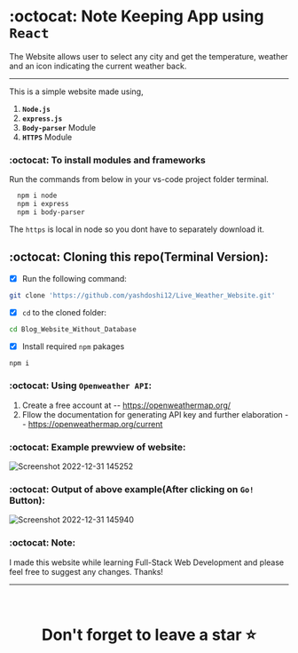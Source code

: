 # :octocat: Note Keeping App using `React`

The Website allows user to select any city and get the temperature, weather and an icon indicating the current weather back.

<hr />

This is a simple website made using,

1. <b>`Node.js`</b> 
2. <b>`express.js`</b>
3. <b>`Body-parser`</b> Module
4. <b>`HTTPS`</b> Module


### :octocat: To install modules and frameworks


Run the commands from below in your vs-code project folder terminal.
```bash
  npm i node
  npm i express
  npm i body-parser
```

The `https` is local in node so you dont have to separately download it.

## :octocat: Cloning this repo(Terminal Version):
- [x] Run the following command:
```bash 
git clone 'https://github.com/yashdoshi12/Live_Weather_Website.git' 
```
- [x] `cd` to the cloned folder:
```bash 
cd Blog_Website_Without_Database
```
- [x] Install required `npm` pakages
```bash 
npm i
```

### :octocat: Using `Openweather API`:

1. Create a free account at -- https://openweathermap.org/
2. Fllow the documentation for generating API key and further elaboration -- https://openweathermap.org/current

### :octocat: Example prewview of website:

![Screenshot 2022-12-31 145252](https://user-images.githubusercontent.com/39629707/210131776-70e73804-780b-433c-9def-4e426a753bd4.jpg)

### :octocat: Output of above example(After clicking on `Go!` Button):

![Screenshot 2022-12-31 145940](https://user-images.githubusercontent.com/39629707/210131848-729cf283-540c-4895-b857-f7d69891bbc3.jpg)

### :octocat: Note:
I made this website while learning Full-Stack Web Development and please feel free to suggest any changes. Thanks!
<hr />
<br />

# <div align="center">Don't forget to leave a star ⭐️</div>
